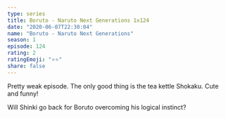```yaml
---
type: series
title: Boruto - Naruto Next Generations 1x124
date: "2020-06-07T22:30:04"
name: "Boruto - Naruto Next Generations"
season: 1
episode: 124
rating: 2
ratingEmoji: "⭐️⭐️"
share: false
---
```


Pretty weak episode. The only good thing is the tea kettle Shokaku. Cute and funny!

Will Shinki go back for Boruto overcoming his logical instinct?
